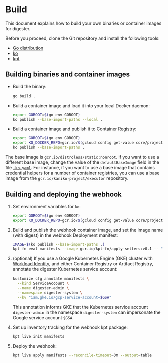 # Build

This document explains how to build your own binaries or container images for
digester.

Before you proceed, clone the Git repository and install the following tools:

-   [Go distribution](https://golang.org/doc/install)
-   [ko](https://github.com/google/ko#installation)
-   [kpt](https://kpt.dev/installation/)

## Building binaries and container images

-   Build the binary:

    ```sh
    go build .
    ```

-  Build a container image and load it into your local Docker daemon:

    ```sh
    export GOROOT=$(go env GOROOT)
    ko publish --base-import-paths --local .
    ```

-   Build a container image and publish it to Container Registry:

    ```sh
    export GOROOT=$(go env GOROOT)
    export KO_DOCKER_REPO=gcr.io/$(gcloud config get-value core/project)
    ko publish --base-import-paths .
    ```

The base image is `gcr.io/distroless/static:nonroot`. If you want to use a
different base image, change the value of the `defaultBaseImage` field in the
file [`.ko.yaml`](ko.yaml). For instance, if you want to use a base image that
contains credential helpers for a number of container registries, you can use a
base image from the `gcr.io/kaniko-project/executor` repository.

## Building and deploying the webhook

1.  Set environment variables for `ko`:

    ```sh
    export GOROOT=$(go env GOROOT)
    export KO_DOCKER_REPO=gcr.io/$(gcloud config get-value core/project)
    ```

2.  Build and publish the webhook container image, and set the image name (with
    digest) in the webhook Deployment manifest:

    ```sh
    IMAGE=$(ko publish --base-import-paths .)
    kpt fn eval manifests --image gcr.io/kpt-fn/apply-setters:v0.1 -- "image=$IMAGE"
    ```

3.  (optional) If you use a Google Kubernetes Engine (GKE) cluster with
    [Workload Identity](workload-identity.md), and either Container Registry or
    Artifact Registry, annotate the digester Kubernetes service account:

    ```sh
    kustomize cfg annotate manifests \
      --kind ServiceAccount \
      --name digester-admin \
      --namespace digester-system \
      --kv "iam.gke.io/gcp-service-account=$GSA"
    ```

    This annotation informs GKE that the Kubernetes service account
    `digester-admin` in the namespace `digester-system` can impersonate the
    Google service account `$GSA`.

4.  Set up inventory tracking for the webhook kpt package:

    ```sh
    kpt live init manifests
    ```

5.  Deploy the webhook:

    ```sh
    kpt live apply manifests --reconcile-timeout=3m --output=table
    ```
